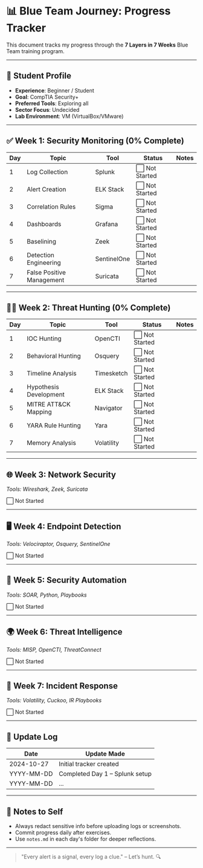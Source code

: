 # 📊 Blue Team Journey: Progress Tracker

This document tracks my progress through the **7 Layers in 7 Weeks** Blue Team training program.

---

## 👤 Student Profile

- **Experience**: Beginner / Student
- **Goal**: CompTIA Security+
- **Preferred Tools**: Exploring all
- **Sector Focus**: Undecided
- **Lab Environment**: VM (VirtualBox/VMware)

---

## ✅ Week 1: Security Monitoring (0% Complete)

| Day | Topic                        | Tool         | Status       | Notes |
|-----|------------------------------|--------------|--------------|-------|
| 1   | Log Collection               | Splunk       | ⬜ Not Started |       |
| 2   | Alert Creation               | ELK Stack    | ⬜ Not Started |       |
| 3   | Correlation Rules            | Sigma        | ⬜ Not Started |       |
| 4   | Dashboards                   | Grafana      | ⬜ Not Started |       |
| 5   | Baselining                   | Zeek         | ⬜ Not Started |       |
| 6   | Detection Engineering        | SentinelOne  | ⬜ Not Started |       |
| 7   | False Positive Management    | Suricata     | ⬜ Not Started |       |

---

## 🕵️‍♂️ Week 2: Threat Hunting (0% Complete)

| Day | Topic                      | Tool       | Status       | Notes |
|-----|----------------------------|------------|--------------|-------|
| 1   | IOC Hunting                | OpenCTI    | ⬜ Not Started |       |
| 2   | Behavioral Hunting         | Osquery    | ⬜ Not Started |       |
| 3   | Timeline Analysis          | Timesketch | ⬜ Not Started |       |
| 4   | Hypothesis Development     | ELK Stack  | ⬜ Not Started |       |
| 5   | MITRE ATT&CK Mapping       | Navigator  | ⬜ Not Started |       |
| 6   | YARA Rule Hunting          | Yara       | ⬜ Not Started |       |
| 7   | Memory Analysis            | Volatility | ⬜ Not Started |       |

---

## 🌐 Week 3: Network Security  
_Tools: Wireshark, Zeek, Suricata_

⬜ Not Started

---

## 🖥️ Week 4: Endpoint Detection  
_Tools: Velociraptor, Osquery, SentinelOne_

⬜ Not Started

---

## 🤖 Week 5: Security Automation  
_Tools: SOAR, Python, Playbooks_

⬜ Not Started

---

## 🌍 Week 6: Threat Intelligence  
_Tools: MISP, OpenCTI, ThreatConnect_

⬜ Not Started

---

## 🚨 Week 7: Incident Response  
_Tools: Volatility, Cuckoo, IR Playbooks_

⬜ Not Started

---

## 🔄 Update Log

| Date       | Update Made                          |
|------------|--------------------------------------|
| 2024-10-27 | Initial tracker created              |
| YYYY-MM-DD | Completed Day 1 – Splunk setup       |
| YYYY-MM-DD | ...                                  |

---

## 🧠 Notes to Self

- Always redact sensitive info before uploading logs or screenshots.
- Commit progress daily after exercises.
- Use `notes.md` in each day's folder for deeper reflections.

---

> "Every alert is a signal, every log a clue." – Let’s hunt. 🔍
